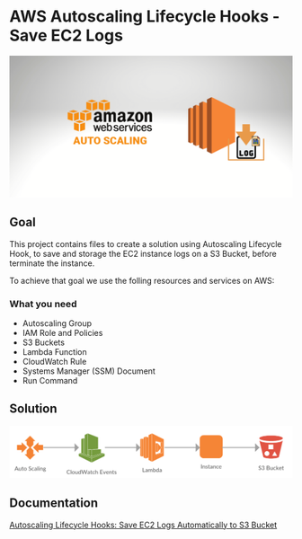 # AWS Autoscaling Lifecycle Hooks - Save EC2 Logs
![AWS Autoscaling Lifecycle Hook](AWS-autoscaling-lifecycle-hook.png)

## Goal
This project contains files to create a solution using Autoscaling Lifecycle Hook, to save and storage the EC2 instance logs on a S3 Bucket, before terminate the instance.

To achieve that goal we use the folling resources and services on AWS:

### What you need
- Autoscaling Group
- IAM Role and Policies
- S3 Buckets
- Lambda Function
- CloudWatch Rule
- Systems Manager (SSM) Document
- Run Command 

## Solution
![Diagram - Autoscaling Lifecycle Hook](diagram-1.png)

## Documentation
[Autoscaling Lifecycle Hooks: Save EC2 Logs Automatically to S3 Bucket](https://www.bitslovers.com/autoscaling-lifecycle-hooks/)
